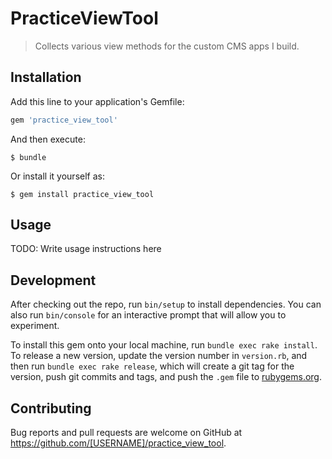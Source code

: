 # PracticeViewTool

> Collects various view methods for the custom CMS apps I build.

## Installation

Add this line to your application's Gemfile:

```ruby
gem 'practice_view_tool'
```

And then execute:

    $ bundle

Or install it yourself as:

    $ gem install practice_view_tool

## Usage

TODO: Write usage instructions here

## Development

After checking out the repo, run `bin/setup` to install dependencies. You can also run `bin/console` for an interactive prompt that will allow you to experiment.

To install this gem onto your local machine, run `bundle exec rake install`. To release a new version, update the version number in `version.rb`, and then run `bundle exec rake release`, which will create a git tag for the version, push git commits and tags, and push the `.gem` file to [rubygems.org](https://rubygems.org).

## Contributing

Bug reports and pull requests are welcome on GitHub at https://github.com/[USERNAME]/practice_view_tool.
